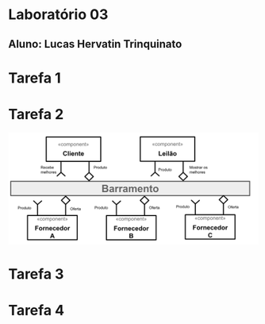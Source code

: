 # Laboratório 03
## Aluno: Lucas Hervatin Trinquinato

# Tarefa 1

# Tarefa 2
![Tarefa 2](https://github.com/lucashtrinquinato/unicamp-inf331/blob/master/lab03/resources/Tarefa_02.png)

# Tarefa 3

# Tarefa 4
